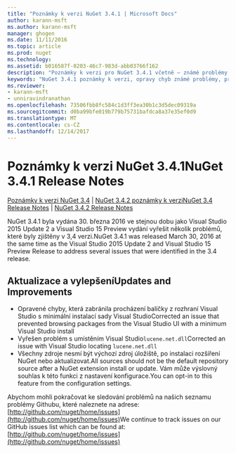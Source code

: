 ```yaml
---
title: "Poznámky k verzi NuGet 3.4.1 | Microsoft Docs"
author: karann-msft
ms.author: karann-msft
manager: ghogen
ms.date: 11/11/2016
ms.topic: article
ms.prod: nuget
ms.technology: 
ms.assetid: b016587f-0203-46c7-983d-abb03766f162
description: "Poznámky k verzi pro NuGet 3.4.1 včetně – známé problémy, opravy chyb, přidaných funkcí a chcete."
keywords: "NuGet 3.4.1 poznámky k verzi, opravy chyb známé problémy, přidat funkce, chcete"
ms.reviewer:
- karann-msft
- unniravindranathan
ms.openlocfilehash: 73506fbb8fc584c1d3ff3ea30b1c3d5dec09319a
ms.sourcegitcommit: d0ba99bfe019b779b75731bafdca8a37e35ef0d9
ms.translationtype: MT
ms.contentlocale: cs-CZ
ms.lasthandoff: 12/14/2017
---
```

# <a name="nuget-341-release-notes"></a><span data-ttu-id="fedd4-104">Poznámky k verzi NuGet 3.4.1</span><span class="sxs-lookup"><span data-stu-id="fedd4-104">NuGet 3.4.1 Release Notes</span></span>

<span data-ttu-id="fedd4-105">[Poznámky k verzi NuGet 3.4](../release-notes/nuget-3.4.md) | [NuGet 3.4.2 poznámky k verzi](../release-notes/nuget-3.4.2.md)</span><span class="sxs-lookup"><span data-stu-id="fedd4-105">[NuGet 3.4 Release Notes](../release-notes/nuget-3.4.md) | [NuGet 3.4.2 Release Notes](../release-notes/nuget-3.4.2.md)</span></span>

<span data-ttu-id="fedd4-106">NuGet 3.4.1 byla vydána 30. března 2016 ve stejnou dobu jako Visual Studio 2015 Update 2 a Visual Studio 15 Preview vydání vyřešit několik problémů, které byly zjištěny v 3,4 verzi.</span><span class="sxs-lookup"><span data-stu-id="fedd4-106">NuGet 3.4.1 was released March 30, 2016 at the same time as the Visual Studio 2015 Update 2 and Visual Studio 15 Preview Release to address several issues that were identified in the 3.4 release.</span></span>

## <a name="updates-and-improvements"></a><span data-ttu-id="fedd4-107">Aktualizace a vylepšení</span><span class="sxs-lookup"><span data-stu-id="fedd4-107">Updates and Improvements</span></span>

* <span data-ttu-id="fedd4-108">Opravené chyby, která zabránila procházení balíčky z rozhraní Visual Studio s minimální instalací sady Visual Studio</span><span class="sxs-lookup"><span data-stu-id="fedd4-108">Corrected an issue that prevented browsing packages from the Visual Studio UI with a minimum Visual Studio install</span></span>
* <span data-ttu-id="fedd4-109">Vyřešen problém s umístěním Visual Studio`lucene.net.dll`</span><span class="sxs-lookup"><span data-stu-id="fedd4-109">Corrected an issue with Visual Studio locating `lucene.net.dll`</span></span>
* <span data-ttu-id="fedd4-110">Všechny zdroje nesmí být výchozí zdroj úložiště, po instalaci rozšíření NuGet nebo aktualizovat.</span><span class="sxs-lookup"><span data-stu-id="fedd4-110">All sources should not be the default repository source after a NuGet extension install or update.</span></span>  <span data-ttu-id="fedd4-111">Vám může výslovný souhlas k této funkci z nastavení konfigurace.</span><span class="sxs-lookup"><span data-stu-id="fedd4-111">You can opt-in to this feature from the configuration settings.</span></span>

<span data-ttu-id="fedd4-112">Abychom mohli pokračovat ke sledování problémů na našich seznamu problémy Githubu, které naleznete na adrese: [http://github.com/nuget/home/issues](http://github.com/nuget/home/issues)</span><span class="sxs-lookup"><span data-stu-id="fedd4-112">We continue to track issues on our GitHub issues list which can be found at: [http://github.com/nuget/home/issues](http://github.com/nuget/home/issues)</span></span>